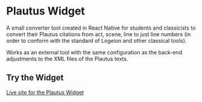 # Plautus Widget

A small converter tool created in React Native for students and classicists to convert their Plautus citations from act, scene, line to just 
line numbers (in order to conform with the standard of Logeion and other classical tools). 

Works as an external tool with the same configuration as the back-end adjustments to the XML files of the Plautus texts. 

## Try the Widget
[Live site for the Plautus Widget](https://plautus-widget-9c1ef402b745.herokuapp.com/)


